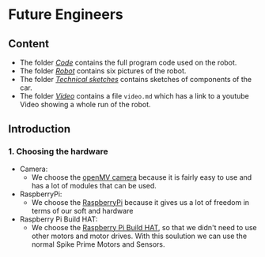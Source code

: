 # Future Engineers

## Content

+ The folder *[Code](https://github.com/jateute/HHG2022FE/tree/main/Code)* contains the full program code used on the robot.
+ The folder *[Robot](https://github.com/jateute/HHG2022FE/tree/main/Robot)* contains six pictures of the robot.
+ The folder *[Technical sketches](https://github.com/jateute/HHG2022FE/tree/main/Technical%20sketches)* contains sketches of components of the car.
+ The folder *[Video](https://github.com/jateute/HHG2022FE/tree/main/Video)* contains a file `video.md` which has a link to a youtube Video showing a whole run of the robot.

## Introduction

### 1. Choosing the hardware
+ Camera: 
    + We choose the [openMV camera](https://openmv.io/) because it is fairly easy to use and has a lot of modules that can be used.
+ RaspberryPi:
    + We choose the [RaspberryPi]() because it gives us a lot of freedom in terms of our soft and hardware
+ Raspberry Pi Build HAT:
    + We choose the [Raspberry Pi Build HAT](https://www.raspberrypi.com/products/build-hat/), so that we didn't need to use other motors and motor drives. With this soulution we can use the normal Spike Prime Motors and Sensors.

